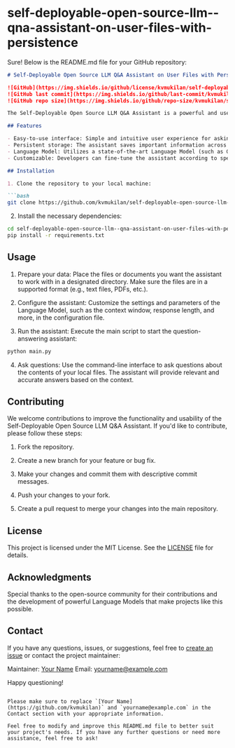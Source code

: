 # self-deployable-open-source-llm--qna-assistant-on-user-files-with-persistence

Sure! Below is the README.md file for your GitHub repository:

```markdown
# Self-Deployable Open Source LLM Q&A Assistant on User Files with Persistence

![GitHub](https://img.shields.io/github/license/kvmukilan/self-deployable-open-source-llm--qna-assistant-on-user-files-with-persistence)
![GitHub last commit](https://img.shields.io/github/last-commit/kvmukilan/self-deployable-open-source-llm--qna-assistant-on-user-files-with-persistence)
![GitHub repo size](https://img.shields.io/github/repo-size/kvmukilan/self-deployable-open-source-llm--qna-assistant-on-user-files-with-persistence)

The Self-Deployable Open Source LLM Q&A Assistant is a powerful and user-friendly question-answering system that works on your local files with persistent storage. It utilizes a Language Model like GPT-3.5 (GPT-3, Generative Pre-trained Transformer 3) to provide accurate and contextually relevant answers to user queries.

## Features

- Easy-to-use interface: Simple and intuitive user experience for asking questions and getting instant answers from your local files.
- Persistent storage: The assistant saves important information across sessions, allowing users to access previously asked questions and answers.
- Language Model: Utilizes a state-of-the-art Language Model (such as GPT-3.5) to achieve high-quality responses.
- Customizable: Developers can fine-tune the assistant according to specific use cases and requirements.

## Installation

1. Clone the repository to your local machine:

```bash
git clone https://github.com/kvmukilan/self-deployable-open-source-llm--qna-assistant-on-user-files-with-persistence.git
```

2. Install the necessary dependencies:

```bash
cd self-deployable-open-source-llm--qna-assistant-on-user-files-with-persistence
pip install -r requirements.txt
```

## Usage

1. Prepare your data: Place the files or documents you want the assistant to work with in a designated directory. Make sure the files are in a supported format (e.g., text files, PDFs, etc.).

2. Configure the assistant: Customize the settings and parameters of the Language Model, such as the context window, response length, and more, in the configuration file.

3. Run the assistant: Execute the main script to start the question-answering assistant:

```bash
python main.py
```

4. Ask questions: Use the command-line interface to ask questions about the contents of your local files. The assistant will provide relevant and accurate answers based on the context.

## Contributing

We welcome contributions to improve the functionality and usability of the Self-Deployable Open Source LLM Q&A Assistant. If you'd like to contribute, please follow these steps:

1. Fork the repository.

2. Create a new branch for your feature or bug fix.

3. Make your changes and commit them with descriptive commit messages.

4. Push your changes to your fork.

5. Create a pull request to merge your changes into the main repository.

## License

This project is licensed under the MIT License. See the [LICENSE](LICENSE) file for details.

## Acknowledgments

Special thanks to the open-source community for their contributions and the development of powerful Language Models that make projects like this possible.

## Contact

If you have any questions, issues, or suggestions, feel free to [create an issue](https://github.com/kvmukilan/self-deployable-open-source-llm--qna-assistant-on-user-files-with-persistence/issues) or contact the project maintainer:

Maintainer: [Your Name](https://github.com/kvmukilan)
Email: yourname@example.com

Happy questioning!
```

Please make sure to replace `[Your Name](https://github.com/kvmukilan)` and `yourname@example.com` in the Contact section with your appropriate information.

Feel free to modify and improve this README.md file to better suit your project's needs. If you have any further questions or need more assistance, feel free to ask!
